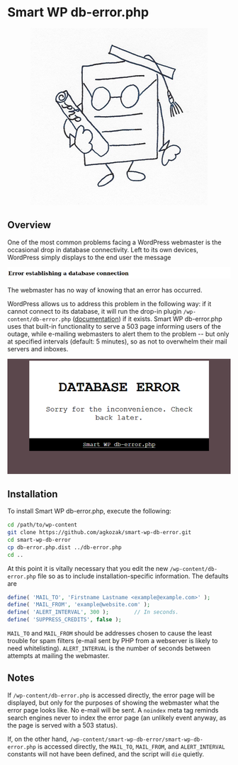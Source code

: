 # Smart WP db-error.php

<p align="center">
    <img src="img/mascot.png" alt="Smart WP db-error.php Mascot">
</p>

## Overview

One of the most common problems facing a WordPress webmaster is the occasional drop in database connectivity. Left to its own devices, WordPress simply displays to the end user the message

![Error establishing a database connection](img/error.png)

The webmaster has no way of knowing that an error has occurred.

WordPress allows us to address this problem in the following way: if it cannot connect to its database, it will run the drop-in plugin `/wp-content/db-error.php` ([documentation](https://developer.wordpress.org/reference/functions/dead_db/)) if it exists. Smart WP db-error.php uses that built-in functionality to serve a 503 page informing users of the outage, while e-mailing webmasters to alert them to the problem -- but only at specified intervals (default: 5 minutes), so as not to overwhelm their mail servers and inboxes.

![Smart WP db-error.php Error Messager](img/example.png)

## Installation

To install Smart WP db-error.php, execute the following:

```sh
cd /path/to/wp-content
git clone https://github.com/agkozak/smart-wp-db-error.git
cd smart-wp-db-error
cp db-error.php.dist ../db-error.php
cd ..
```

At this point it is vitally necessary that you edit the new `/wp-content/db-error.php` file so as to include installation-specific information. The defaults are

```php
define( 'MAIL_TO', 'Firstname Lastname <example@example.com>' );
define( 'MAIL_FROM', 'example@website.com' );
define( 'ALERT_INTERVAL', 300 );        // In seconds.
define( 'SUPPRESS_CREDITS', false );
```

`MAIL_TO` and `MAIL_FROM` should be addresses chosen to cause the least trouble for spam filters (e-mail sent by PHP from a webserver is likely to need whitelisting). `ALERT_INTERVAL` is the number of seconds between attempts at mailing the webmaster.

## Notes

If `/wp-content/db-error.php` is accessed directly, the error page will be displayed, but only for the purposes of showing the webmaster what the error page looks like. No e-mail will be sent. A `noindex` meta tag reminds search engines never to index the error page (an unlikely event anyway, as the page is served with a 503 status).

If, on the other hand, `/wp-content/smart-wp-db-error/smart-wp-db-error.php` is accessed directly, the `MAIL_TO`, `MAIL_FROM`, and `ALERT_INTERVAL` constants will not have been defined, and the script will `die` quietly.
